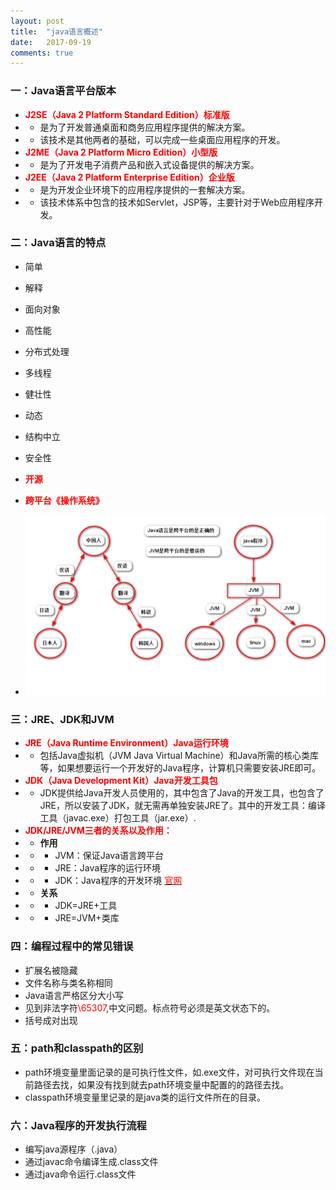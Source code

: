 ```yaml
---
layout: post
title:  "java语言概述"
date:   2017-09-19
comments: true
---
```

### 一：Java语言平台版本
* **<font color="red">J2SE（Java 2 Platform Standard Edition）标准版</font>**
* * 是为了开发普通桌面和商务应用程序提供的解决方案。
* * 该技术是其他两者的基础，可以完成一些桌面应用程序的开发。
* **<font color="red">J2ME（Java 2 Platform Micro Edition）小型版</font>**
* * 是为了开发电子消费产品和嵌入式设备提供的解决方案。
* **<font color="red">J2EE（Java 2 Platform Enterprise Edition）企业版</font>**
* * 是为开发企业环境下的应用程序提供的一套解决方案。
* * 该技术体系中包含的技术如Servlet，JSP等，主要针对于Web应用程序开发。

### 二：Java语言的特点
* 简单
* 解释
* 面向对象
* 高性能
* 分布式处理
* 多线程
* 健壮性
* 动态
* 结构中立
* 安全性
* **<font color="red">开源</font>**
* **<font color="red">跨平台《操作系统》</font>**

* ![image](../assets/img/JAVASE/java-01.png)

### 三：JRE、JDK和JVM
* **<font color="red">JRE（Java Runtime Environment）Java运行环境</font>**
* * 包括Java虚拟机（JVM Java Virtual Machine）和Java所需的核心类库等，如果想要运行一个开发好的Java程序，计算机只需要安装JRE即可。
* **<font color="red">JDK（Java Development Kit）Java开发工具包</font>**
* * JDK提供给Java开发人员使用的，其中包含了Java的开发工具，也包含了JRE，所以安装了JDK，就无需再单独安装JRE了。其中的开发工具：编译工具（javac.exe）打包工具（jar.exe）.
* **<font color="red">JDK/JRE/JVM三者的关系以及作用：</font>**
* * **作用**
* * * JVM：保证Java语言跨平台
* * * JRE：Java程序的运行环境
* * * JDK：Java程序的开发环境 [<font color="red" font-weight="bold">官网</font>](https://www.oracle.com)
* * **关系**
* * * JDK=JRE+工具
* * * JRE=JVM+类库

### 四：编程过程中的常见错误
* 扩展名被隐藏
* 文件名称与类名称相同
* Java语言严格区分大小写
* 见到非法字符<font color="red">\65307</font>,中文问题。标点符号必须是英文状态下的。
* 括号成对出现

### 五：path和classpath的区别
* path环境变量里面记录的是可执行性文件，如.exe文件，对可执行文件现在当前路径去找，如果没有找到就去path环境变量中配置的的路径去找。
* classpath环境变量里记录的是java类的运行文件所在的目录。

### 六：Java程序的开发执行流程
* 编写java源程序（.java）
* 通过javac命令编译生成.class文件
* 通过java命令运行.class文件
